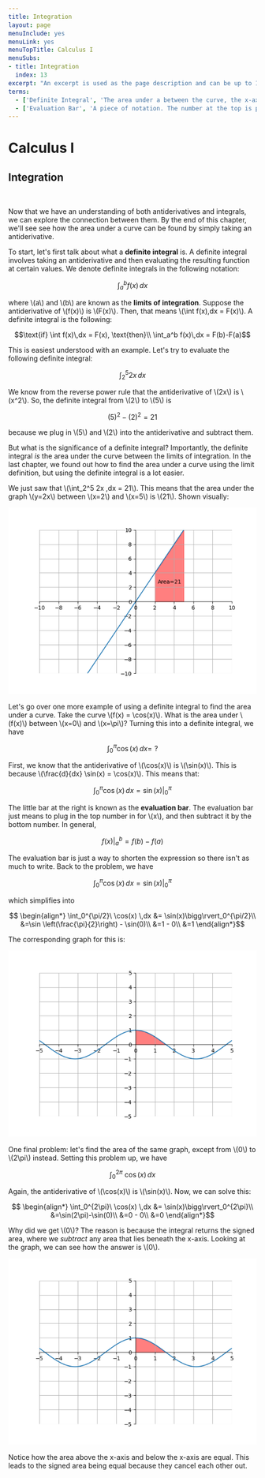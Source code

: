 ```yaml
---
title: Integration
layout: page
menuInclude: yes
menuLink: yes
menuTopTitle: Calculus I
menuSubs:
- title: Integration
  index: 13
excerpt: "An excerpt is used as the page description and can be up to 160 characters long..."
terms:
  - ['Definite Integral', 'The area under a between the curve, the x-axis, and two \(x\) values']
  - ['Evaluation Bar', 'A piece of notation. The number at the top is plugged into the variable for the expression which then subtracts the expression with the bottom number plugged in. Or, \(f(x)\Big\rvert_a^b = f(b)-f(a)\).']
---
```



<h1>Calculus I</h1>

<h2>Integration</h2><br>


Now that we have an understanding of both antiderivatives and integrals, we can explore the connection between them. By the end of this chapter, we'll see see how the area under a curve can be found by simply taking an antiderivative.

To start, let's first talk about what a <b>definite integral</b> is. A definite integral involves taking an antiderivative and then evaluating the resulting function at certain values. We denote definite integrals in the following notation:

$$\int_a^b f(x)\,dx$$

where \\(a\\) and \\(b\\) are known as the <b>limits of integration</b>. Suppose the antiderivative of \\(f(x)\\) is \\(F(x)\\). Then, that means \\(\int f(x)\,dx = F(x)\\). A definite integral is the following:

$$\text{if} \int f(x)\,dx = F(x), \text{then}\\
\int_a^b f(x)\,dx = F(b)-F(a)$$

This is easiest understood with an example. Let's try to evaluate the following definite integral:

$$\int_2^5 2x \,dx$$

We know from the reverse power rule that the antiderivative of \\(2x\\) is \\(x^2\\). So, the definite integral from \\(2\\) to \\(5\\) is

$$(5)^2 - (2)^2 = 21$$

because we plug in \\(5\\) and \\(2\\) into the antiderivative and subtract them.

But what is the significance of a definite integral? Importantly, the definite integral <i>is</i> the area under the curve between the limits of integration. In the last chapter, we found out how to find the area under a curve using the limit definition, but using the definite integral is a lot easier.

We just saw that \\(\int_2^5 2x \,dx = 21\\). This means that the area under the graph \\(y=2x\\) between \\(x=2\\) and \\(x=5\\) is \\(21\\). Shown visually:

<img src="../../visuals/2x integral.png">

Let's go over one more example of using a definite integral to find the area under a curve. Take the curve \\(f(x) = \cos(x)\\). What is the area under \\(f(x)\\) between \\(x=0\\) and \\(x=\pi\\)? Turning this into a definite integral, we have

$$\int_0^\pi \cos(x)\,dx = \,\,?$$

First, we know that the antiderivative of \\(\cos(x)\\) is \\(\sin(x)\\). This is because \\(\frac{d}{dx} \sin(x) = \cos(x)\\). This means that:

$$\int_0^\pi \cos(x) \,dx = \sin(x)\bigg\rvert_0^\pi$$

The little bar at the right is known as the <b>evaluation bar</b>. The evaluation bar just means to plug in the top number in for \\(x\\), and then subtract it by the bottom number. In general,

$$f(x)\bigg\rvert_a^b = f(b)-f(a)$$

The evaluation bar is just a way to shorten the expression so there isn't as much to write. Back to the problem, we have

$$\int_0^\pi \cos(x) \,dx = \sin(x)\bigg\rvert_0^\pi$$

which simplifies into

$$
\begin{align*}
\int_0^{\pi/2}\ \cos(x) \,dx &= \sin(x)\bigg\rvert_0^{\pi/2}\\
&=\sin \left(\frac{\pi}{2}\right) - \sin(0)\\
&=1 - 0\\
&=1
\end{align*}$$

The corresponding graph for this is:

<img src="../../visuals/cosx integral.png">

One final problem: let's find the area of the same graph, except from \\(0\\) to \\(2\pi\\) instead. Setting this problem up, we have

$$\int_0^{2\pi}\ \cos(x) \,dx$$

Again, the antiderivative of \\(\cos(x)\\) is \\(\sin(x)\\). Now, we can solve this:

$$
\begin{align*}
\int_0^{2\pi}\ \cos(x) \,dx &= \sin(x)\bigg\rvert_0^{2\pi}\\
&=\sin(2\pi)-\sin(0)\\
&=0 - 0\\
&=0
\end{align*}$$

Why did we get \\(0\\)? The reason is because the integral returns the signed area, where we <i>subtract</i> any area that lies beneath the x-axis. Looking at the graph, we can see how the answer is \\(0\\).

<img src="../../visuals/cosx2pi integral.png">

Notice how the area above the x-axis and below the x-axis are equal. This leads to the signed area being equal because they cancel each other out.